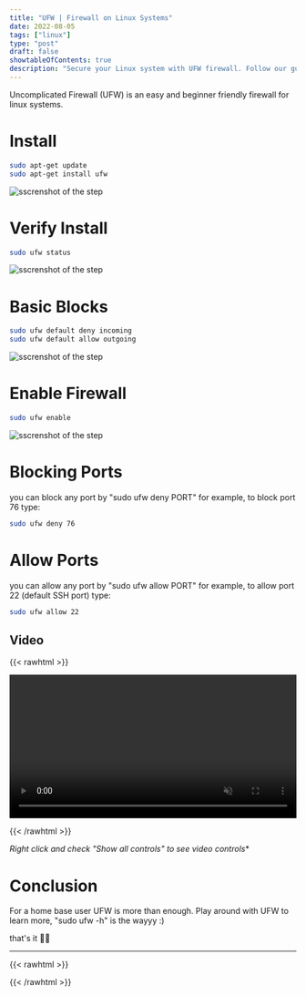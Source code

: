 ```yaml
---
title: "UFW | Firewall on Linux Systems"
date: 2022-08-05
tags: ["linux"]
type: "post"
draft: false
showtableOfContents: true
description: "Secure your Linux system with UFW firewall. Follow our guide for easy-to-follow steps to protect your device and enhance your system's security"
---
```


Uncomplicated Firewall (UFW) is an easy and beginner friendly firewall for linux systems.

# Install 

```bash
sudo apt-get update  
sudo apt-get install ufw  
```
![sscrenshot of the step](/images/guides/linux-firewall/2022.png)

# Verify Install

```bash
sudo ufw status
```
![sscrenshot of the step](/images/guides/linux-firewall/2022_1.png)

# Basic Blocks

```bash
sudo ufw default deny incoming  
sudo ufw default allow outgoing
```
![sscrenshot of the step](/images/guides/linux-firewall/2022_2.png)

# Enable Firewall

```bash
sudo ufw enable
```
![sscrenshot of the step](/images/guides/linux-firewall/2022_3.png)

# Blocking Ports

you can block any port by "sudo ufw deny PORT" for example, to block port 76 type: 

```bash
sudo ufw deny 76
```

# Allow Ports

you can allow any port by "sudo ufw allow PORT" for example, to allow port 22 (default SSH port) type:

```bash 
sudo ufw allow 22
```

## Video

{{< rawhtml >}} 

<video width=100% muted autoplay loop>
    <source src="/images/guides/linux-firewall/video.m4v" type="video/webm">
        your browser doesn't support video tag.
</video>

{{< /rawhtml >}}

*Right click and check "Show all controls" to see video controls**

# Conclusion

For a home base user UFW is more than enough. Play around with UFW to learn more, "sudo ufw -h" is the wayyy :) 

that's it ✌🏽

-------------------------------------------------------------
{{< rawhtml >}} 
<script src="https://utteranc.es/client.js"
        repo="mansoorbarri/website"
        issue-term="title"
        theme="dark-blue"
        crossorigin="anonymous"
        async>
</script>
{{< /rawhtml >}}